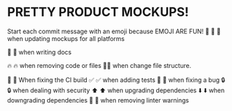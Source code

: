 # PRETTY PRODUCT MOCKUPS!

Start each commit message with an emoji because EMOJI ARE FUN! 🎉
🎨 :art: when updating mockups for all platforms

📝 :memo: when writing docs

🔥 :fire: when removing code or files
🚜:tractor:	when change file structure.

💚 :green_heart: When fixing the CI build
✅ :white_check_mark: when adding tests
🐛 :bug: when fixing a bug
🔒 :lock: when dealing with security
⬆️ :arrow_up: when upgrading dependencies
⬇️ :arrow_down: when downgrading dependencies
👕 :shirt: when removing linter warnings
